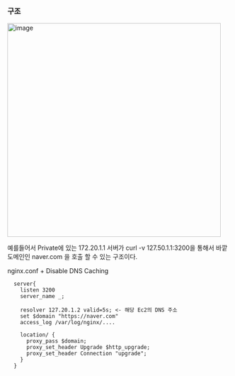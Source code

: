 ### 구조 

<img width="482" alt="image" src="https://github.com/sm55555/WEB/assets/38831314/b7af3752-335e-404a-9a85-fe9ce9e85f69">

예를들어서 Private에 있는 172.20.1.1 서버가 curl -v 127.50.1.1:3200을 통해서 바깥 도메인인 naver.com 을 호출 할 수 있는 구조이다.

nginx.conf + Disable DNS Caching

```
  server{
    listen 3200
    server_name _;

    resolver 127.20.1.2 valid=5s; <- 해당 Ec2의 DNS 주소
    set $domain "https://naver.com"
    access_log /var/log/nginx/....

    location/ {
      proxy_pass $domain;
      proxy_set_header Upgrade $http_upgrade;
      proxy_set_header Connection "upgrade";
    }
  }
```


